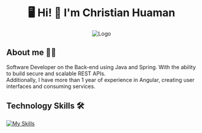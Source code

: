 
<h1 align="center"> 🖥️ Hi! 🤘 I'm Christian Huaman </h1>

<div style="text-align: center;">
  <div style="display: inline-block; text-align: left; padding: 0 20px;">
    <img src="https://i.ibb.co/BywLHLG/logo.png" alt="Logo" style="max-width: 100%;">
  </div>
</div>

## About me 👨‍💻

Software Developer on the Back-end using Java and Spring. With the ability to build secure and scalable REST APIs. <br>
Additionally, I have more than 1 year of experience in Angular, creating user interfaces and consuming services.

## Technology Skills 🛠️

[![My Skills](https://skillicons.dev/icons?i=java,html,css,javascript,typescript,spring,angular,bootstrap,tailwind,mysql,postgresql,mongo,idea,vscode,github,posman)](https://skillicons.dev)

